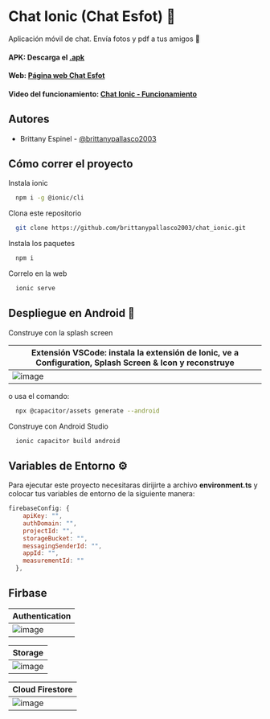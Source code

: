 # Chat Ionic (Chat Esfot) 📨

Aplicación móvil de chat.
Envía fotos y pdf a tus amigos 🥳

#### APK: Descarga el [.apk](src/assets/app-debug.apk)

#### Web: [Página web Chat Esfot](https://chat-f4e72.web.app/)

#### Video del funcionamiento: [Chat Ionic - Funcionamiento](https://youtu.be/VChBe8QhDBU) 

## Autores

- Brittany Espinel - [@brittanypallasco2003](https://github.com/brittanypallasco2003)

## Cómo correr el proyecto

Instala ionic

```bash
  npm i -g @ionic/cli
```

Clona este repositorio

```bash
  git clone https://github.com/brittanypallasco2003/chat_ionic.git
```

Instala los paquetes

```bash
  npm i
```

Correlo en la web

```bash
  ionic serve
```

## Despliegue en Android 📱

Construye con la splash screen

|Extensión VSCode: instala la extensión de Ionic, ve a Configuration, Splash Screen & Icon y reconstruye|
|-|
|![image](https://github.com/brittanypallasco2003/chat_ionic/assets/117743650/d21ea3fd-cfc7-49be-8d7b-7c862b435173)|

o usa el comando:

```bash
  npx @capacitor/assets generate --android
```

Construye con Android Studio

```bash
  ionic capacitor build android
```

## Variables de Entorno ⚙️

Para ejecutar este proyecto necesitaras dirijirte a archivo **environment.ts** y colocar tus variables de entorno de la siguiente manera:

```js
firebaseConfig: {
    apiKey: "",
    authDomain: "",
    projectId: "",
    storageBucket: "",
    messagingSenderId: "",
    appId: "",
    measurementId: ""
  },
```

## Firbase
|Authentication|
|-|
|![image](https://github.com/brittanypallasco2003/chat_ionic/assets/117743650/d4e6c991-e090-4bd3-8afe-c15db64f4931)|

|Storage|
|-|
|![image](https://github.com/brittanypallasco2003/chat_ionic/assets/117743650/3640d5b4-390c-437d-a0f7-83fb680e07b7)|

|Cloud Firestore|
|-|
|![image](https://github.com/brittanypallasco2003/chat_ionic/assets/117743650/ea6e48ed-46d4-4213-be29-a5f1f2e7875c)|


